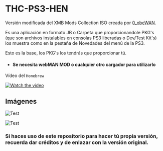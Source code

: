 # THC-PS3-HEN

Versión modificada del XMB Mods Collection ISO creada por [0_obeWAN](https://www.psx-place.com/members/0_obewan.16840/).

Es una aplicación en formato JB o Carpeta que proporcionandole PKG's (que son archivos instalables en consolas PS3 liberadas o Dev/Test Kit's)
los muestra como en la pestaña de Novedades del menú de la PS3.

Esto es la base, los PKG's los tendrás que proporcionar tú.
- #### Se necesita webMAN MOD o cualquier otro cargador para utilizarlo

Vídeo del `Homebrew`

[![Watch the video](https://i.ytimg.com/vi/ZRHdcL0m6To/hqdefault.jpg)](https://www.youtube.com/watch?v=ZRHdcL0m6To)

## Imágenes

![Test](https://i.imgur.com/Jq9m2IA.png)

![Test](https://i.imgur.com/6KtjxGY.png)

### Si haces uso de este repositorio para hacer tú propia versión, recuerda dar créditos y de enlazar con la versión original.

